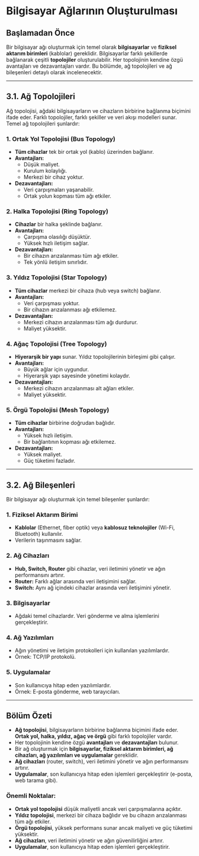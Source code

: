 
#  Bilgisayar Ağlarının Oluşturulması

## Başlamadan Önce
Bir bilgisayar ağı oluşturmak için temel olarak **bilgisayarlar** ve **fiziksel aktarım birimleri** (kablolar) gereklidir. Bilgisayarlar farklı şekillerde bağlanarak çeşitli **topolojiler** oluşturulabilir. Her topolojinin kendine özgü avantajları ve dezavantajları vardır. Bu bölümde, ağ topolojileri ve ağ bileşenleri detaylı olarak incelenecektir.

---

## 3.1. Ağ Topolojileri
Ağ topolojisi, ağdaki bilgisayarların ve cihazların birbirine bağlanma biçimini ifade eder. Farklı topolojiler, farklı şekiller ve veri akışı modelleri sunar. Temel ağ topolojileri şunlardır:

### 1. **Ortak Yol Topolojisi (Bus Topology)**
- **Tüm cihazlar** tek bir ortak yol (kablo) üzerinden bağlanır.
- **Avantajları:**
  - Düşük maliyet.
  - Kurulum kolaylığı.
  - Merkezi bir cihaz yoktur.
- **Dezavantajları:**
  - Veri çarpışmaları yaşanabilir.
  - Ortak yolun kopması tüm ağı etkiler.

### 2. **Halka Topolojisi (Ring Topology)**
- **Cihazlar** bir halka şeklinde bağlanır.
- **Avantajları:**
  - Çarpışma olasılığı düşüktür.
  - Yüksek hızlı iletişim sağlar.
- **Dezavantajları:**
  - Bir cihazın arızalanması tüm ağı etkiler.
  - Tek yönlü iletişim sınırlıdır.

### 3. **Yıldız Topolojisi (Star Topology)**
- **Tüm cihazlar** merkezi bir cihaza (hub veya switch) bağlanır.
- **Avantajları:**
  - Veri çarpışması yoktur.
  - Bir cihazın arızalanması ağı etkilemez.
- **Dezavantajları:**
  - Merkezi cihazın arızalanması tüm ağı durdurur.
  - Maliyet yüksektir.

### 4. **Ağaç Topolojisi (Tree Topology)**
- **Hiyerarşik bir yapı** sunar. Yıldız topolojilerinin birleşimi gibi çalışır.
- **Avantajları:**
  - Büyük ağlar için uygundur.
  - Hiyerarşik yapı sayesinde yönetimi kolaydır.
- **Dezavantajları:**
  - Merkezi cihazın arızalanması alt ağları etkiler.
  - Maliyet yüksektir.

### 5. **Örgü Topolojisi (Mesh Topology)**
- **Tüm cihazlar** birbirine doğrudan bağlıdır.
- **Avantajları:**
  - Yüksek hızlı iletişim.
  - Bir bağlantının kopması ağı etkilemez.
- **Dezavantajları:**
  - Yüksek maliyet.
  - Güç tüketimi fazladır.

---

## 3.2. Ağ Bileşenleri
Bir bilgisayar ağı oluşturmak için temel bileşenler şunlardır:

### 1. **Fiziksel Aktarım Birimi**
- **Kablolar** (Ethernet, fiber optik) veya **kablosuz teknolojiler** (Wi-Fi, Bluetooth) kullanılır.
- Verilerin taşınmasını sağlar.

### 2. **Ağ Cihazları**
- **Hub, Switch, Router** gibi cihazlar, veri iletimini yönetir ve ağın performansını artırır.
- **Router:** Farklı ağlar arasında veri iletişimini sağlar.
- **Switch:** Aynı ağ içindeki cihazlar arasında veri iletişimini yönetir.

### 3. **Bilgisayarlar**
- Ağdaki temel cihazlardır. Veri gönderme ve alma işlemlerini gerçekleştirir.

### 4. **Ağ Yazılımları**
- Ağın yönetimi ve iletişim protokolleri için kullanılan yazılımlardır.
- Örnek: TCP/IP protokolü.

### 5. **Uygulamalar**
- Son kullanıcıya hitap eden yazılımlardır.
- Örnek: E-posta gönderme, web tarayıcıları.

---

## Bölüm Özeti
- **Ağ topolojisi**, bilgisayarların birbirine bağlanma biçimini ifade eder. **Ortak yol, halka, yıldız, ağaç ve örgü** gibi farklı topolojiler vardır.
- Her topolojinin kendine özgü **avantajları** ve **dezavantajları** bulunur.
- Bir ağ oluşturmak için **bilgisayarlar, fiziksel aktarım birimleri, ağ cihazları, ağ yazılımları ve uygulamalar** gereklidir.
- **Ağ cihazları** (router, switch), veri iletimini yönetir ve ağın performansını artırır.
- **Uygulamalar**, son kullanıcıya hitap eden işlemleri gerçekleştirir (e-posta, web tarama gibi).



### Önemli Noktalar:
- **Ortak yol topolojisi** düşük maliyetli ancak veri çarpışmalarına açıktır.
- **Yıldız topolojisi**, merkezi bir cihaza bağlıdır ve bu cihazın arızalanması tüm ağı etkiler.
- **Örgü topolojisi**, yüksek performans sunar ancak maliyeti ve güç tüketimi yüksektir.
- **Ağ cihazları**, veri iletimini yönetir ve ağın güvenilirliğini artırır.
- **Uygulamalar**, son kullanıcıya hitap eden işlemleri gerçekleştirir.
